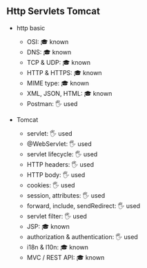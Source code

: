 ## Http Servlets Tomcat

- http basic
    - OSI:  🎓 known
    - DNS:  🎓 known
    - TCP & UDP:  🎓 known
    - HTTP & HTTPS:  🎓 known
    - MIME type:  🎓 known
    - XML, JSON, HTML:  🎓 known
    - Postman: 🖐️ used

- Tomcat
    - servlet: 🖐️ used
    - @WebServlet: 🖐️ used
    - servlet lifecycle: 🖐️ used
    - HTTP headers: 🖐️ used
    - HTTP body: 🖐️ used
    - cookies: 🖐️ used
    - session, attributes: 🖐️ used
    - forward, include, sendRedirect: 🖐️ used
    - servlet filter: 🖐️ used
    - JSP: 🎓 known
    - authorization & authentication: 🖐️ used
    - i18n & l10n: 🎓 known
    - MVC / REST API: 🎓 known